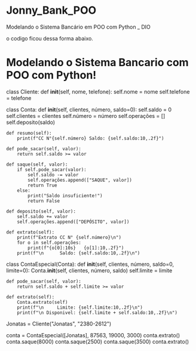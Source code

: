 # Jonny_Bank_POO
Modelando o Sistema Bancário em POO com Python _ DIO


o codigo ficou dessa forma abaixo.


# Modelando o Sistema Bancario com POO com Python!

class Cliente:
    def __init__(self, nome, telefone):
        self.nome = nome
        self.telefone = telefone

class Conta:
    def __init__(self, clientes, número, saldo=0):
        self.saldo = 0
        self.clientes = clientes
        self.número = número
        self.operações = []
        self.deposito(saldo)

    def resumo(self):
        print(f"CC N°{self.número} Saldo: {self.saldo:10,.2f}")

    def pode_sacar(self, valor):
        return self.saldo >= valor

    def saque(self, valor):
        if self.pode_sacar(valor):
            self.saldo -= valor
            self.operações.append(["SAQUE", valor])
            return True
        else:
            print("Saldo insuficiente!")
            return False

    def deposito(self, valor):
        self.saldo += valor
        self.operações.append(["DEPÓSITO", valor])

    def extrato(self):
        print(f"Extrato CC N° {self.número}\n")
        for o in self.operações:
            print(f"{o[0]:10s}   {o[1]:10,.2f}")
        print(f"\n      Saldo: {self.saldo:10,.2f}\n")


class ContaEspecial(Conta):
    def __init__(self, clientes, número, saldo=0, limite=0):
        Conta.__init__(self, clientes, número, saldo)
        self.limite = limite

    def pode_sacar(self, valor):
        return self.saldo + self.limite >= valor

    def extrato(self):
        Conta.extrato(self)
        print(f"\n     Limite: {self.limite:10,.2f}\n")
        print(f"\n Disponivel: {self.limite + self.saldo:10,.2f}\n")


Jonatas = Cliente("Jonatas", "2380-2612")

conta = ContaEspecial([Jonatas], 87563, 19000, 3000)
conta.extrato()
conta.saque(8000)
conta.saque(2500)
conta.saque(3500)
conta.extrato()
